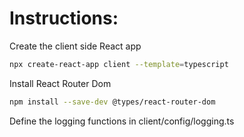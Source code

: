# Instructions:

Create the client side React app
```sh
npx create-react-app client --template=typescript
```

Install React Router Dom
```sh
npm install --save-dev @types/react-router-dom
```

Define the logging functions in client/config/logging.ts